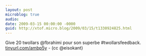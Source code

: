 ```yaml
---
layout: post
microblog: true
audio: 
date: 2009-03-15 00:00:00 -0000
guid: http://xtof.micro.blog/2009/03/15/t1330924825.html
---
```

Give 20 twollars @fbrahimi pour son superbe #twollarsfeedback. [tinyurl.com/ambp5y](http://tinyurl.com/ambp5y) - (cc @eisokant)

